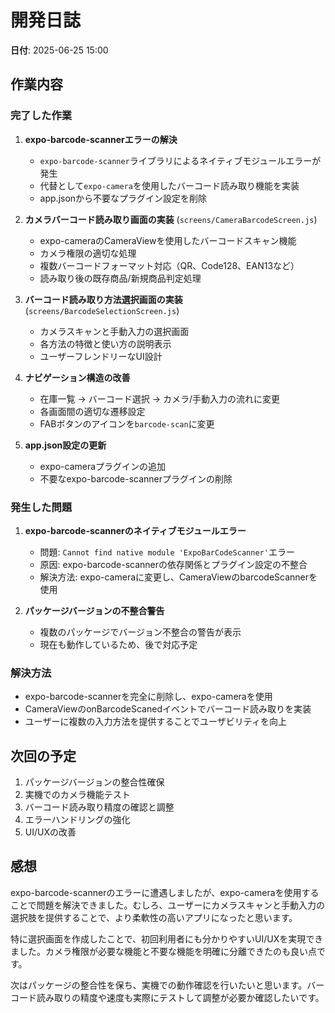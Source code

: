# 開発日誌

**日付**: 2025-06-25 15:00

## 作業内容

### 完了した作業
1. **expo-barcode-scannerエラーの解決**
   - `expo-barcode-scanner`ライブラリによるネイティブモジュールエラーが発生
   - 代替として`expo-camera`を使用したバーコード読み取り機能を実装
   - app.jsonから不要なプラグイン設定を削除

2. **カメラバーコード読み取り画面の実装** (`screens/CameraBarcodeScreen.js`)
   - expo-cameraのCameraViewを使用したバーコードスキャン機能
   - カメラ権限の適切な処理
   - 複数バーコードフォーマット対応（QR、Code128、EAN13など）
   - 読み取り後の既存商品/新規商品判定処理

3. **バーコード読み取り方法選択画面の実装** (`screens/BarcodeSelectionScreen.js`)
   - カメラスキャンと手動入力の選択画面
   - 各方法の特徴と使い方の説明表示
   - ユーザーフレンドリーなUI設計

4. **ナビゲーション構造の改善**
   - 在庫一覧 → バーコード選択 → カメラ/手動入力の流れに変更
   - 各画面間の適切な遷移設定
   - FABボタンのアイコンを`barcode-scan`に変更

5. **app.json設定の更新**
   - expo-cameraプラグインの追加
   - 不要なexpo-barcode-scannerプラグインの削除

### 発生した問題
1. **expo-barcode-scannerのネイティブモジュールエラー**
   - 問題: `Cannot find native module 'ExpoBarCodeScanner'`エラー
   - 原因: expo-barcode-scannerの依存関係とプラグイン設定の不整合
   - 解決方法: expo-cameraに変更し、CameraViewのbarcodeScannerを使用

2. **パッケージバージョンの不整合警告**
   - 複数のパッケージでバージョン不整合の警告が表示
   - 現在も動作しているため、後で対応予定

### 解決方法
- expo-barcode-scannerを完全に削除し、expo-cameraを使用
- CameraViewのonBarcodeScanedイベントでバーコード読み取りを実装
- ユーザーに複数の入力方法を提供することでユーザビリティを向上

## 次回の予定
1. パッケージバージョンの整合性確保
2. 実機でのカメラ機能テスト
3. バーコード読み取り精度の確認と調整
4. エラーハンドリングの強化
5. UI/UXの改善

## 感想
expo-barcode-scannerのエラーに遭遇しましたが、expo-cameraを使用することで問題を解決できました。むしろ、ユーザーにカメラスキャンと手動入力の選択肢を提供することで、より柔軟性の高いアプリになったと思います。

特に選択画面を作成したことで、初回利用者にも分かりやすいUI/UXを実現できました。カメラ権限が必要な機能と不要な機能を明確に分離できたのも良い点です。

次はパッケージの整合性を保ち、実機での動作確認を行いたいと思います。バーコード読み取りの精度や速度も実際にテストして調整が必要か確認したいです。